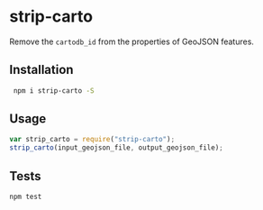 # strip-carto
Remove the `cartodb_id` from the properties of GeoJSON features.

## Installation
```bash
 npm i strip-carto -S
 ```

## Usage
```js
var strip_carto = require("strip-carto");
strip_carto(input_geojson_file, output_geojson_file);
```

## Tests
```bash
npm test
```
